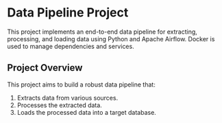 # Data Pipeline Project

This project implements an end-to-end data pipeline for extracting, processing, and loading data using Python and Apache Airflow. Docker is used to manage dependencies and services.


## Project Overview

This project aims to build a robust data pipeline that:
1. Extracts data from various sources.
2. Processes the extracted data.
3. Loads the processed data into a target database.

